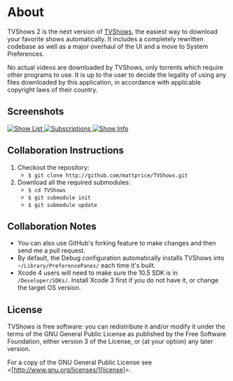 # About
TVShows 2 is the next version of [TVShows][tvshows], the easiest way to download your favorite shows automatically. It includes a completely rewritten codebase as well as a major overhaul of the UI and a move to System Preferences.

No actual videos are downloaded by TVShows, only torrents which require other programs to use. It is up to the user to decide the legality of using any files downloaded by this application, in accordance with applicable copyright laws of their country.

## Screenshots
<a href="http://embercode.com/blog/category/tvshows-news/" title="TVShows News">![Show List][preview-1] ![Subscriptions][preview-2] ![Show Info][preview-3]</a>

<!-- ## Translations
* Help localize TVShows 2 into your native language! [Click here][translate] ([more info][translate-info]) to be added to the translation team. -->

## Collaboration Instructions
1. Checkout the repository:
    * `$ git clone http://github.com/mattprice/TVShows.git`
1. Download all the required submodules:
    * `$ cd TVShows`
    * `$ git submodule init`
    * `$ git submodule update`

## Collaboration Notes
* You can also use GitHub's forking feature to make changes and then send me a pull request.
* By default, the Debug configuration automatically installs TVShows into `~/Library/PreferencePanes/` each time it's built.
* Xcode 4 users will need to make sure the 10.5 SDK is in `/Developer/SDKs/`. Install Xcode 3 first if you do not have it, or change the target OS version.

## License
TVShows is free software: you can redistribute it and/or modify it under the terms of the GNU General Public License as published by the Free Software Foundation, either version 3 of the License, or (at your option) any later version.

For a copy of the GNU General Public License see &lt;[http://www.gnu.org/licenses/][license]&gt;.

[tvshows]:http://embercode.com/tvshows/ "TVShows Website"
[translate]:https://webtranslateit.com/en/projects/874-TVShows-2/invitation_request "Help Translate TVShows 2"
[translate-info]:http://embercode.com/blog/2010/help-translate-tvshows-2/ "Help Translate TVShows 2"

[preview-1]:http://embercode.com/_tvshows/screenshots/show-list.png "TVShows 2: Show List"
[preview-2]:http://embercode.com/_tvshows/screenshots/subscriptions.png "TVShows 2: Subscriptions"
[preview-3]:http://embercode.com/_tvshows/screenshots/show-info.png "TVShows 2: Show Info Window"

[license]:http://www.gnu.org/licenses/ "GNU General Public License"